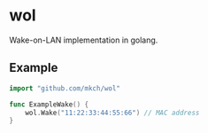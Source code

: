 # wol

 Wake-on-LAN implementation in golang.

## Example

```go
import "github.com/mkch/wol"

func ExampleWake() {
    wol.Wake("11:22:33:44:55:66") // MAC address
}
```
